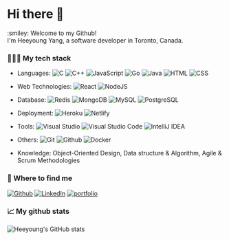 <h1> Hi there 👋 </h1>
:smiley: Welcome to my Github!<br/>
I'm Heeyoung Yang, a software developer in Toronto, Canada.

<br/>

### 👨🏻‍💻 My tech stack

- Languages:
![C](https://img.shields.io/badge/-C-blue?logo=C)
![C++](https://img.shields.io/badge/C++-blue.svg?style=flat&logo=c%2B%2B)
![JavaScript](https://img.shields.io/badge/-JavaScript-yellow?logo=javascript)
![Go](https://img.shields.io/badge/-Go-skyblue?logo=Go)
![Java](https://img.shields.io/badge/-JAVA-orange?logo=java)
![HTML](https://img.shields.io/badge/-HTML-orange?logo=html5)
![CSS](https://img.shields.io/badge/-CSS-blue?logo=css3)

- Web Technologies: 
![React](https://img.shields.io/badge/-React-skyblue?logo=React)
![NodeJS](https://img.shields.io/badge/-NodeJS-brightgreen?logo=node.js)

- Database: 
![Redis](https://img.shields.io/badge/-Redis-red?logo=Redis)
![MongoDB](https://img.shields.io/badge/-MongoDB-brightgreen?logo=MongoDB)
![MySQL](https://img.shields.io/badge/-MySQL-lightblue?logo=MySQL)
![PostgreSQL](https://img.shields.io/badge/-PostgreSQL-9cf?logo=postgresql)

- Deployment: 
![Heroku](https://img.shields.io/badge/-Heroku-blueviolet?logo=heroku)
![Netlify](https://img.shields.io/badge/-Netlify-%2300C7B7?logo=netlify)

- Tools: 
![Visual Studio](https://img.shields.io/badge/-Visual_Studio-purple?logo=visualstudio)
![Visual Studio Code](https://img.shields.io/badge/-Visual_Studio_Code-blue?logo=VisualstudioCode)
![IntelliJ IDEA](https://img.shields.io/badge/-IntelliJ%20IDEA-%23000000?logo=IntelliJIDEA)

- Others:
![Git](https://img.shields.io/badge/-Git-red?logo=git)
![Github](https://img.shields.io/badge/-Github-blueviolet?logo=github)
![Docker](https://img.shields.io/badge/-Docker-9cf?logo=Docker)

- Knowledge: Object-Oriented Design, Data structure & Algorithm, Agile & Scrum Methodologies

### 💬 Where to find me 

<p><a href="https://github.com/dev-heeyoung" target="_blank"><img alt="Github" src="https://img.shields.io/badge/GitHub-%2312100E.svg?&style=for-the-badge&logo=Github&logoColor=white" /></a> 
<a href="https://www.linkedin.com/in/heeyoung-yang-660661221/" target="_blank"><img alt="LinkedIn" src="https://img.shields.io/badge/linkedin-%230077B5.svg?&style=for-the-badge&logo=linkedin&logoColor=white" /></a> 
<a href="https://dev-heeyoung.github.io/" target="_blank"><img alt="portfolio" src="https://img.shields.io/badge/-Portfolio%20Website-ff69b4?&style=for-the-badge&logoColor=white"/></a>
</p>


### 📈 My github stats 
  
![Heeyoung's GitHub stats](https://github-readme-stats.vercel.app/api?username=dev-heeyoung&show_icons=true&theme=radical)
